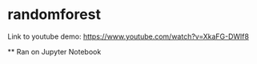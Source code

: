 # randomforest

Link to youtube demo: https://www.youtube.com/watch?v=XkaFG-DWlf8

** Ran on Jupyter Notebook
